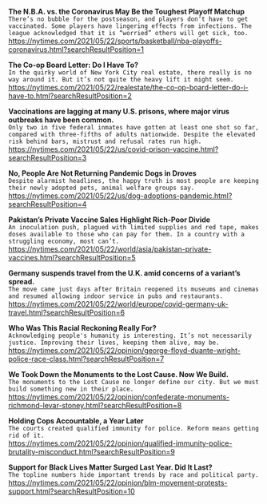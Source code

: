 **The N.B.A. vs. the Coronavirus May Be the Toughest Playoff Matchup**\
`There’s no bubble for the postseason, and players don’t have to get vaccinated. Some players have lingering effects from infections. The league acknowledged that it is “worried” others will get sick, too.`\
https://nytimes.com/2021/05/22/sports/basketball/nba-playoffs-coronavirus.html?searchResultPosition=1

**The Co-op Board Letter: Do I Have To?**\
`In the quirky world of New York City real estate, there really is no way around it. But it’s not quite the heavy lift it might seem.`\
https://nytimes.com/2021/05/22/realestate/the-co-op-board-letter-do-i-have-to.html?searchResultPosition=2

**Vaccinations are lagging at many U.S. prisons, where major virus outbreaks have been common.**\
`Only two in five federal inmates have gotten at least one shot so far, compared with three-fifths of adults nationwide. Despite the elevated risk behind bars, mistrust and refusal rates run high.`\
https://nytimes.com/2021/05/22/us/covid-prison-vaccine.html?searchResultPosition=3

**No, People Are Not Returning Pandemic Dogs in Droves**\
`Despite alarmist headlines, the happy truth is most people are keeping their newly adopted pets, animal welfare groups say.`\
https://nytimes.com/2021/05/22/us/dog-adoptions-pandemic.html?searchResultPosition=4

**Pakistan’s Private Vaccine Sales Highlight Rich-Poor Divide**\
`An inoculation push, plagued with limited supplies and red tape, makes doses available to those who can pay for them. In a country with a struggling economy, most can’t.`\
https://nytimes.com/2021/05/22/world/asia/pakistan-private-vaccines.html?searchResultPosition=5

**Germany suspends travel from the U.K. amid concerns of a variant’s spread.**\
`The move came just days after Britain reopened its museums and cinemas and resumed allowing indoor service in pubs and restaurants.`\
https://nytimes.com/2021/05/22/world/europe/covid-germany-uk-travel.html?searchResultPosition=6

**Who Was This Racial Reckoning Really For?**\
`Acknowledging people's humanity is interesting. It’s not necessarily justice. Improving their lives, keeping them alive, may be.`\
https://nytimes.com/2021/05/22/opinion/george-floyd-duante-wright-police-race-class.html?searchResultPosition=7

**We Took Down the Monuments to the Lost Cause. Now We Build.**\
`The monuments to the Lost Cause no longer define our city. But we must build something new in their place.`\
https://nytimes.com/2021/05/22/opinion/confederate-monuments-richmond-levar-stoney.html?searchResultPosition=8

**Holding Cops Accountable, a Year Later**\
`The courts created qualified immunity for police. Reform means getting rid of it.`\
https://nytimes.com/2021/05/22/opinion/qualified-immunity-police-brutality-misconduct.html?searchResultPosition=9

**Support for Black Lives Matter Surged Last Year. Did It Last?**\
`The topline numbers hide important trends by race and political party.`\
https://nytimes.com/2021/05/22/opinion/blm-movement-protests-support.html?searchResultPosition=10

